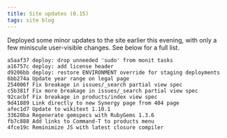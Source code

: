 ```yaml
---
title: Site updates (0.15)
tags: site blog
---
```


Deployed some minor updates to the site earlier this evening, with only a few miniscule user-visible changes. See below for a full list.

    a5aaf37 deploy: drop unneeded 'sudo' from monit tasks
    a16757c deploy: add license header
    d9206bb deploy: restore ENVIRONMENT override for staging deployments
    6bb274a Update year range on legal page
    254006f Fix breakage in issues/_search partial view spec
    c5b381f Fix more breakage in issues/_search partial view spec
    92cacbf Fix breakage in products/index view spec
    9d41889 Link directly to new Synergy page from 404 page
    afec1d7 Update to wikitext 1.10.1
    33620ba Regenerate gemspecs with RubyGems 1.3.6
    fb7c888 Add links to Command-T to products menu
    4fce19c Reminimize JS with latest closure compiler
